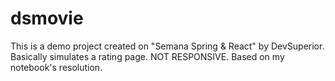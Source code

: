# dsmovie
This is a demo project created on "Semana Spring & React" by DevSuperior. Basically simulates a rating page. NOT RESPONSIVE. Based on my notebook's resolution.
